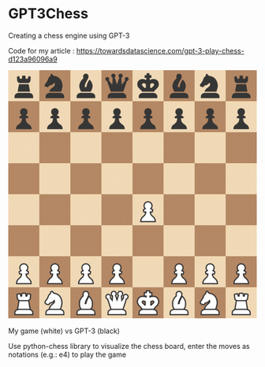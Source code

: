 # GPT3Chess
Creating a chess engine using GPT-3 

Code for my article : https://towardsdatascience.com/gpt-3-play-chess-d123a96096a9

![game-vs-gpt3](https://github.com/ShamzGuy/GPT3Chess/blob/main/game_vs_gpt3.gif)

My game (white) vs GPT-3 (black)

Use python-chess library to visualize the chess board, enter the moves as notations (e.g.: e4) to play the game
